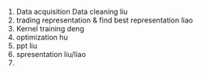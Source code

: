1. Data acquisition Data cleaning    liu
2. trading representation & find best representation liao
3. Kernel training deng
4. optimization hu
5. ppt liu
6. spresentation liu/liao
7. 
